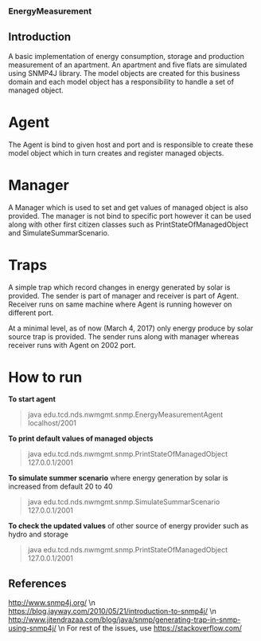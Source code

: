 ### EnergyMeasurement 

## Introduction
A basic implementation of energy consumption, storage and production measurement of an apartment. An apartment and five flats are simulated using SNMP4J library. The model objects are created for this business domain and each model object has a responsibility to handle a set of managed object. 

# Agent
The Agent is bind to given host and port and is responsible to create these model object which in turn creates and register managed objects. 

# Manager
A Manager which is used to set and get values of managed object is also provided. The manager is not bind to specific port however it can be used along with other first citizen classes such as PrintStateOfManagedObject and SimulateSummarScenario.

# Traps
A simple trap which record changes in energy generated by solar is provided. The sender is part of manager and receiver is part of Agent. Receiver runs on same machine where Agent is running however on different port.

At a minimal level, as of now (March 4, 2017) only energy produce by solar source trap is provided. The sender runs along with manager whereas receiver runs with Agent on 2002 port.
 
# How to run 

**To start agent**
>java edu.tcd.nds.nwmgmt.snmp.EnergyMeasurementAgent localhost/2001

**To print default values of managed objects**
>java edu.tcd.nds.nwmgmt.snmp.PrintStateOfManagedObject 127.0.0.1/2001

**To simulate summer scenario** where energy generation by solar is increased from default 20 to 40
>java edu.tcd.nds.nwmgmt.snmp.SimulateSummarScenario 127.0.0.1/2001

**To check the updated values** of other source of energy provider such as hydro and storage
>java edu.tcd.nds.nwmgmt.snmp.PrintStateOfManagedObject 127.0.0.1/2001

## References
http://www.snmp4j.org/ \n
https://blog.jayway.com/2010/05/21/introduction-to-snmp4j/ \n
http://www.jitendrazaa.com/blog/java/snmp/generating-trap-in-snmp-using-snmp4j/ \n
For rest of the issues, use https://stackoverflow.com/
